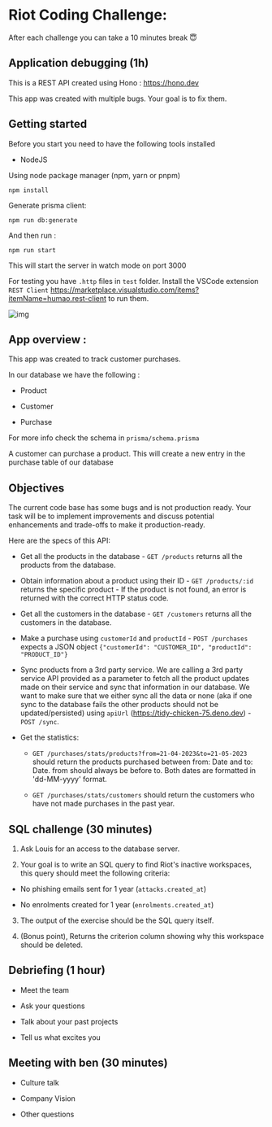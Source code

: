 # Riot Coding Challenge:

After each challenge you can take a 10 minutes break 😇

## Application debugging (1h)

This is a REST API created using Hono : https://hono.dev

This app was created with multiple bugs. Your goal is to fix them.

## Getting started

Before you start you need to have the following tools installed

- NodeJS

Using node package manager (npm, yarn or pnpm)

`npm install`

Generate prisma client:

`npm run db:generate`

And then run :

`npm run start`

This will start the server in watch mode on port 3000

For testing you have `.http` files in `test` folder. Install the VSCode extension `REST Client` https://marketplace.visualstudio.com/items?itemName=humao.rest-client to run them.

![img](https://github.com/tryriot/coding-challenge/blob/main/rest-client-extension.png)

## App overview :

This app was created to track customer purchases.

In our database we have the following :

- Product

- Customer

- Purchase

For more info check the schema in `prisma/schema.prisma`

A customer can purchase a product. This will create a new entry in the purchase table of our database

## Objectives

The current code base has some bugs and is not production ready. Your task will be to implement improvements and discuss potential enhancements and trade-offs to make it production-ready.

Here are the specs of this API:

- Get all the products in the database - `GET /products` returns all the products from the database.

- Obtain information about a product using their ID - `GET /products/:id` returns the specific product - If the product is not found, an error is returned with the correct HTTP status code.

- Get all the customers in the database - `GET /customers` returns all the customers in the database.

- Make a purchase using `customerId` and `productId` - `POST /purchases` expects a JSON object `{"customerId": "CUSTOMER_ID", "productId": "PRODUCT_ID"}`

- Sync products from a 3rd party service. We are calling a 3rd party service API provided as a parameter to fetch all the product updates made on their service and sync that information in our database. We want to make sure that we either sync all the data or none (aka if one sync to the database fails the other products should not be updated/persisted) using `apiUrl` (https://tidy-chicken-75.deno.dev) -  `POST /sync`.



- Get the statistics:

  - `GET /purchases/stats/products?from=21-04-2023&to=21-05-2023` should return the products purchased between from: Date and to: Date. from should always be before to. Both dates are formatted in 'dd-MM-yyyy' format.

  - `GET /purchases/stats/customers` should return the customers who have not made purchases in the past year.

## SQL challenge (30 minutes)

1. Ask Louis for an access to the database server.

2. Your goal is to write an SQL query to find Riot's inactive workspaces, this query should meet the following criteria:

- No phishing emails sent for 1 year (`attacks.created_at`)

- No enrolments created for 1 year (`enrolments.created_at`)

3. The output of the exercise should be the SQL query itself.

4. (Bonus point), Returns the criterion column showing why this workspace should be deleted.

## Debriefing (1 hour)

- Meet the team

- Ask your questions

- Talk about your past projects

- Tell us what excites you

## Meeting with ben (30 minutes)

- Culture talk

- Company Vision

- Other questions

